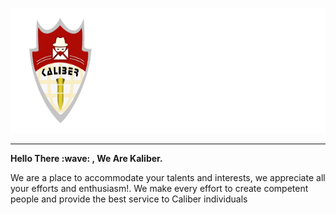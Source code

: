 <p align="center">
  <img width="550" height="200" src="../assets/Kaliber.png">
</p>

<hr>
<b>Hello There :wave: , We Are Kaliber.</b>
<p>We are a place to accommodate your talents and interests, we appreciate all your efforts and enthusiasm!. We make every effort to create competent people and provide the best service to Caliber individuals</p>
